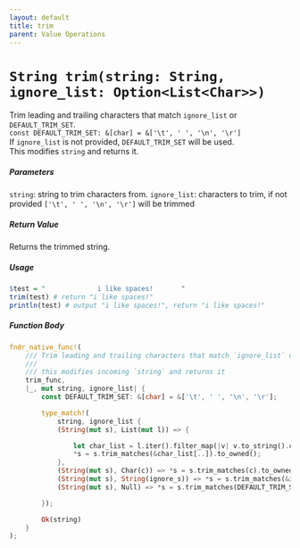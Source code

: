 ```yaml
---
layout: default
title: trim
parent: Value Operations
---
```


# `String trim(string: String, ignore_list: Option<List<Char>>)`
Trim leading and trailing characters that match `ignore_list` or `DEFAULT_TRIM_SET`.  
`const DEFAULT_TRIM_SET: &[char] = &['\t', ' ', '\n', '\r']`  
If `ignore_list` is not provided, `DEFAULT_TRIM_SET` will be used.  
This modifies `string` and returns it.

##### Parameters
`string`: string to trim characters from.
`ignore_list`: characters to trim, if not provided `['\t', ' ', '\n', '\r']` will be trimmed

##### Return Value
Returns the trimmed string.

##### Usage
```r
$test = "             i like spaces!       "
trim(test) # return "i like spaces!"
println(test) # output "i like spaces!", return "i like spaces!"
```

##### Function Body
```rust
fndr_native_func!(
    /// Trim leading and trailing characters that match `ignore_list` or `DEFAULT_TRIM_SET`
    ///
    /// this modifies incoming `string` and returns it
    trim_func,
    |_, mut string, ignore_list| {
        const DEFAULT_TRIM_SET: &[char] = &['\t', ' ', '\n', '\r'];

        type_match!(
            string, ignore_list {
            (String(mut s), List(mut l)) => {

                let char_list = l.iter().filter_map(|v| v.to_string().chars().next()).collect::<Vec<_>>();
                *s = s.trim_matches(&char_list[..]).to_owned();
            },
            (String(mut s), Char(c)) => *s = s.trim_matches(c).to_owned(),
            (String(mut s), String(ignore_s)) => *s = s.trim_matches(&ignore_s.chars().collect::<Vec<_>>()[..]).to_owned(),
            (String(mut s), Null) => *s = s.trim_matches(DEFAULT_TRIM_SET).to_owned()

        });

        Ok(string)
    }
);
```